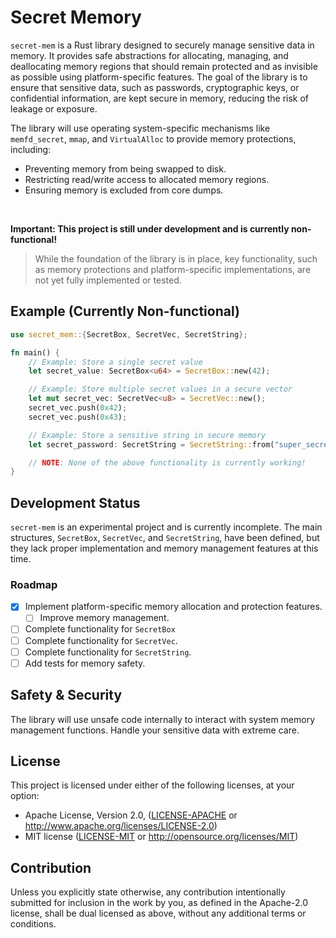 # Secret Memory

`secret-mem` is a Rust library designed to securely manage sensitive data in memory.
It provides safe abstractions for allocating, managing, and deallocating memory regions
that should remain protected and as invisible as possible using platform-specific features.
The goal of the library is to ensure that sensitive data, such as passwords, cryptographic keys,
or confidential information, are kept secure in memory, reducing the risk of leakage or exposure.

The library will use operating system-specific mechanisms like `memfd_secret`, `mmap`,
and `VirtualAlloc` to provide memory protections, including:

- Preventing memory from being swapped to disk.
- Restricting read/write access to allocated memory regions.
- Ensuring memory is excluded from core dumps.
<br>

**Important: This project is still under development and is currently non-functional!**

> While the foundation of the library is in place, key functionality, such as memory protections
> and platform-specific implementations, are not yet fully implemented or tested.

## Example (Currently Non-functional)

```rust
use secret_mem::{SecretBox, SecretVec, SecretString};

fn main() {
    // Example: Store a single secret value
    let secret_value: SecretBox<u64> = SecretBox::new(42);

    // Example: Store multiple secret values in a secure vector
    let mut secret_vec: SecretVec<u8> = SecretVec::new();
    secret_vec.push(0x42);
    secret_vec.push(0x43);

    // Example: Store a sensitive string in secure memory
    let secret_password: SecretString = SecretString::from("super_secret_password");

    // NOTE: None of the above functionality is currently working!
}
```

## Development Status

`secret-mem` is an experimental project and is currently incomplete.
The main structures, `SecretBox`, `SecretVec`, and `SecretString`, have been defined,
but they lack proper implementation and memory management features at this time.

### Roadmap

- [x] Implement platform-specific memory allocation and protection features.
  + [ ] Improve memory management.
- [ ] Complete functionality for `SecretBox`
- [ ] Complete functionality for `SecretVec`.
- [ ] Complete functionality for `SecretString`.
- [ ] Add tests for memory safety.

## Safety & Security

The library will use unsafe code internally to interact with system memory management functions.
Handle your sensitive data with extreme care.

## License

This project is licensed under either of the following licenses, at your option:

- Apache License, Version 2.0, ([LICENSE-APACHE](LICENSE-APACHE) or http://www.apache.org/licenses/LICENSE-2.0)
- MIT license ([LICENSE-MIT](LICENSE-MIT) or http://opensource.org/licenses/MIT)

## Contribution

Unless you explicitly state otherwise, any contribution intentionally submitted
for inclusion in the work by you, as defined in the Apache-2.0 license, shall be dual licensed as above, without any
additional terms or conditions.
